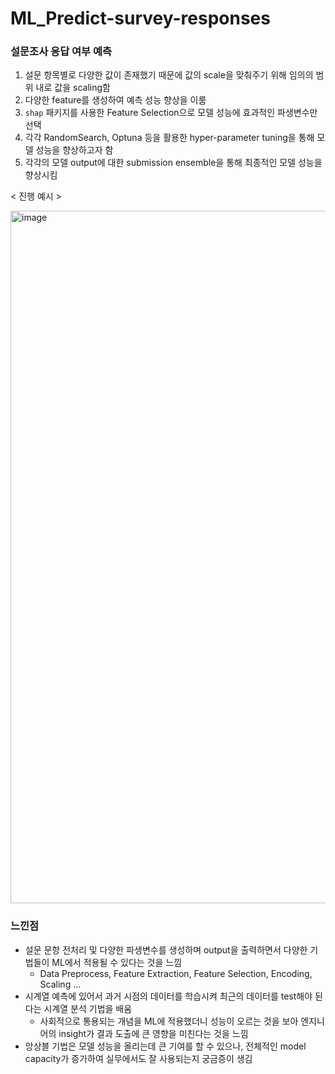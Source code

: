 # ML_Predict-survey-responses

### 설문조사 응답 여부 예측
1. 설문 항목별로 다양한 값이 존재했기 때문에 값의 scale을 맞춰주기 위해 임의의 범위 내로 값을 scaling함
2. 다양한 feature를 생성하여 예측 성능 향상을 이룸
3. `shap` 패키지를 사용한 Feature Selection으로 모델 성능에 효과적인 파생변수만 선택
4. 각각 RandomSearch, Optuna 등을 활용한 hyper-parameter tuning을 통해 모델 성능을 향상하고자 함
5. 각각의 모델 output에 대한 submission ensemble을 통해 최종적인 모델 성능을 향상시킴


< 진행 예시 >

<img width="1108" alt="image" src="https://user-images.githubusercontent.com/87609200/215307262-501215de-a6f6-4b64-bc6a-676c09073bc8.png">


### 느낀점  
* 설문 문항 전처리 및 다양한 파생변수를 생성하며 output을 출력하면서 다양한 기법들이 ML에서 적용될 수 있다는 것을 느낌
  * Data Preprocess,  Feature Extraction, Feature Selection, Encoding, Scaling ...
* 시계열 예측에 있어서 과거 시점의 데이터를 학습시켜 최근의 데이터를 test해야 된다는 시계열 분석 기법을 배움
  * 사회적으로 통용되는 개념을 ML에 적용했더니 성능이 오르는 것을 보아 엔지니어의 insight가 결과 도출에 큰 영향을 미친다는 것을 느낌
* 앙상블 기법은 모델 성능을 올리는데 큰 기여를 할 수 있으나, 전체적인 model capacity가 증가하여 실무에서도 잘 사용되는지 궁금증이 생김
